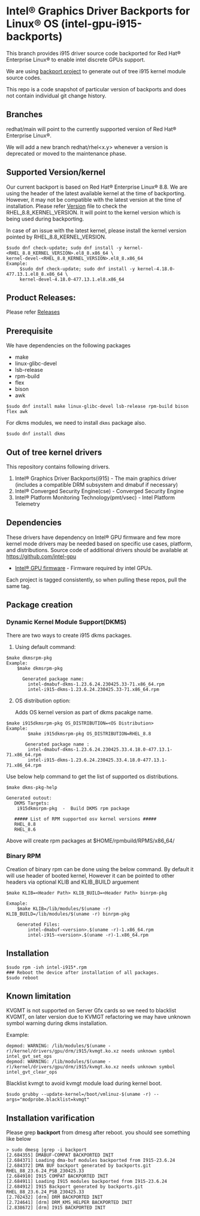 
# Intel® Graphics Driver Backports for Linux® OS (intel-gpu-i915-backports)

This branch provides i915 driver source code backported for Red Hat® Enterprise Linux® to enable intel discrete GPUs support.

We are using [backport project](https://backports.wiki.kernel.org/index.php/Main_Page) to generate out of tree i915 kernel module source codes.

This repo is a code snapshot of particular version of backports and does not contain individual git change history.

## Branches
 redhat/main will point to the currently supported version of Red Hat® Enterprise Linux®.

 We will add a new branch redhat/rhel<x.y> whenever a version is deprecated or moved to the maintenance phase.

## Supported Version/kernel
  Our current backport is based on Red Hat® Enterprise Linux® 8.8. We are using the header of the latest available kernel at the time of backporting. However, it may not be compatible with the latest version at the time of installation.
  Please refer [Version](https://github.com/intel-gpu/intel-gpu-i915-backports/blob/redhat/main/versions)
  file to check the RHEL_8.8_KERNEL_VERSION. It will point to the kernel version which is being used during backporting.

  In case of an issue with the latest kernel, please install the kernel version pointed by RHEL_8.8_KERNEL_VERSION.

    $sudo dnf check-update; sudo dnf install -y kernel-<RHEL_8.8_KERNEL_VERSION>.el8_8.x86_64 \
    kernel-devel-<RHEL_8.8_KERNEL_VERSION>.el8_8.x86_64
    Example:
         $sudo dnf check-update; sudo dnf install -y kernel-4.18.0-477.13.1.el8_8.x86_64 \
         kernel-devel-4.18.0-477.13.1.el8.x86_64

## Product Releases:
Please refer [Releases](https://dgpu-docs.intel.com/releases/index.html)

## Prerequisite
We have dependencies on the following packages
  - make
  - linux-glibc-devel
  - lsb-release
  - rpm-build
  - flex
  - bison
  - awk
```
$sudo dnf install make linux-glibc-devel lsb-release rpm-build bison flex awk
```
For dkms modules, we need to install `dkms` package also.

```
$sudo dnf install dkms
```

## Out of tree kernel drivers
This repository contains following drivers.
1. Intel® Graphics Driver Backports(i915) - The main graphics driver (includes a compatible DRM subsystem and dmabuf if necessary)
2. Intel® Converged Security Engine(cse) - Converged Security Engine
3. Intel® Platform Monitoring Technology(pmt/vsec) - Intel Platform Telemetry

## Dependencies

These drivers have dependency on Intel® GPU firmware and few more kernel mode drivers may be needed based on specific use cases, platform, and distributions. Source code of additional drivers should be available at https://github.com/intel-gpu

- [Intel® GPU firmware](https://github.com/intel-gpu/intel-gpu-firmware) - Firmware required by intel GPUs.

Each project is tagged consistently, so when pulling these repos, pull the same tag.

## Package creation

### Dynamic Kernel Module Support(DKMS)

There are two ways to create i915 dkms packages.
1. Using default command:

```
$make dkmsrpm-pkg
Example: 
	$make dkmsrpm-pkg

      Generated package name:
		intel-dmabuf-dkms-1.23.6.24.230425.33-71.x86_64.rpm
		intel-i915-dkms-1.23.6.24.230425.33-71.x86_64.rpm
```
2. OS distribution option:

    Adds OS kernel version as part of dkms pacakge name.

```
$make i915dkmsrpm-pkg OS_DISTRIBUTION=<OS Distribution>
Example:
        $make i915dkmsrpm-pkg OS_DISTRIBUTION=RHEL_8.8
      
       Generated package name :
		intel-dmabuf-dkms-1.23.6.24.230425.33.4.18.0-477.13.1-71.x86_64.rpm
		intel-i915-dkms-1.23.6.24.230425.33.4.18.0-477.13.1-71.x86_64.rpm
```
  Use below help command to get the list of supported os distributions.
```
$make dkms-pkg-help

Generated outout:
   DKMS Targets:
    i915dkmsrpm-pkg  -  Build DKMS rpm package
   
   ##### List of RPM supported osv kernel versions #####
   RHEL_8.8
   RHEL_8.6
```
Above  will create rpm packages at $HOME/rpmbuild/RPMS/x86_64/

### Binary RPM

Creation of binary rpm can be done using the below command. By default it will use header of booted kernel, However it can be pointed to other headers via optional KLIB and KLIB_BUILD arguement
```
$make KLIB=<Header Path> KLIB_BUILD=<Header Path> binrpm-pkg

Exmaple:
	$make KLIB=/lib/modules/$(uname -r) KLIB_BUILD=/lib/modules/$(uname -r) binrpm-pkg

    Generated Files:
        intel-dmabuf-<version>.$(uname -r)-1.x86_64.rpm
        intel-i915-<version>.$(uname -r)-1.x86_64.rpm
```

## Installation

```
$sudo rpm -ivh intel-i915*.rpm
### Reboot the device after installation of all packages.
$sudo reboot
```

## Known limitation
KVGMT is not supported on Server Gfx cards so we need to blacklist KVGMT, on later version due to KVMGT refactoring
we may have unknown symbol warning during dkms installation.

Example:
```
depmod: WARNING: /lib/modules/$(uname -r)/kernel/drivers/gpu/drm/i915/kvmgt.ko.xz needs unknown symbol intel_gvt_set_ops
depmod: WARNING: /lib/modules/$(uname -r)/kernel/drivers/gpu/drm/i915/kvmgt.ko.xz needs unknown symbol intel_gvt_clear_ops
```
Blacklist kvmgt to avoid kvmgt module load during kernel boot.
```
$sudo grubby --update-kernel=/boot/vmlinuz-$(uname -r) --args="modprobe.blacklist=kvmgt"
```

## Installation varification
Please grep **backport**  from dmesg after reboot. you should see something like below

```
> sudo dmesg |grep -i backport
[2.684355] DMABUF-COMPAT BACKPORTED INIT
[2.684371] Loading dma-buf modules backported from I915-23.6.24
[2.684372] DMA BUF backport generated by backports.git RHEL_88_23.6.24_PSB_230425.33
[2.684910] I915 COMPAT BACKPORTED INIT
[2.684911] Loading I915 modules backported from I915-23.6.24
[2.684912] I915 Backport generated by backports.git RHEL_88_23.6.24_PSB_230425.33
[2.702432] [drm] DRM BACKPORTED INIT
[2.724641] [drm] DRM_KMS_HELPER BACKPORTED INIT
[2.838672] [drm] I915 BACKPORTED INIT
```
